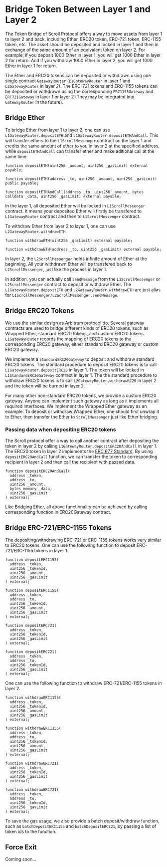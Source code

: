 # Bridge Token Between Layer 1 and Layer 2

The Token Bridge of Scroll Protocol offers a way to move assets from layer 1 to layer 2 and back, including Ether, ERC20 token, ERC-721 token, ERC-1155 token, etc. The asset should be deposited and locked in layer 1 and then in exchange of the same amount of an equivalent token on layer 2. For example, if you deposit 1000 Ether in layer 1, you will get 1000 Ether in layer 2 for return. And if you withdraw 1000 Ether in layer 2, you will get 1000 Ether in layer 1 for return.

The Ether and ERC20 tokens can be deposited or withdrawn using one single contract `GatewayRouter` (`L1GatewayRouter` in layer 1 and `L2GatewayRouter` in layer 2). The ERC-721 tokens and ERC-1155 tokens can be deposited or withdrawn using the corresponding `ERC1155Gateway` and `ERC721Gateway` in layer 1 or layer 2 (They may be integrated into `GatewayRouter` in the future).

## Bridge Ether

To bridge Ether from layer 1 to layer 2, one can use `L1GatewayRouter.depositETH` and `L1GatewayRouter.depositETHAndCall`. This will transfer ethers to the `L1ScrollMessenger` contract on the layer 1 and credits the same amount of ether to you in layer 2 at the specified address, while `depositETHAndCall` can transfer ether and make aditional call at the same time.

```solidity
function depositETH(uint256 _amount, uint256 _gasLimit) external payable;

function depositETH(address _to, uint256 _amount, uint256 _gasLimit) public payable;

function depositETHAndCall(address _to, uint256 _amount, bytes calldata _data, uint256 _gasLimit) external payable;
```

In the layer 1, all deposited Ether will be locked in `L1ScrollMessenger` contract. It means your deposited Ether will firstly be transfered to `L1GatewayRouter` contract and then to `L1ScrollMessenger` contract.

To withdraw Ether from layer 2 to layer 1, one can use `L2GatewayRouter.withdrawETH`.

```solidity
function withdrawETH(uint256 _gasLimit) external payable;

function withdrawETH(address _to, uint256 _gasLimit) external payable;
```

In layer 2, the `L2ScrollMessenger` holds infinite amount of Ether at the beginning. All your withdrawn Ether will be transfered back to `L2ScrollMessenger`, just like the process in layer 1.

In addition, you can actually call `sendMessage` from the `L1ScrollMessenger` or `L2ScrollMessenger` contract to deposit or withdraw Ether. The `L1GatewayRouter.depositETH` and `L2GatewayRouter.withdrawETH` are just alias for `L1ScrollMessenger/L2ScrollMessenger.sendMessage`.

## Bridge ERC20 Tokens

We use the similar design as [Arbitrum protocol](https://developer.offchainlabs.com/docs/bridging_assets#bridging-erc20-tokens) do. Several gateway contracts are used to bridge different kinds of ERC20 tokens, such as Wrapped Ether, standard ERC20 tokens, and custom ERC20 tokens.
`L1GatewayRouter` records the mapping of ERC20 tokens to the corresponding ERC20 gateway, either standard ERC20 gateway or custom ERC20 gateway.

We implement a `StandardERC20Gateway` to deposit and withdraw standard ERC20 tokens. The standard procedure to deposit ERC20 tokens is to call `L1GatewayRouter.depositERC20` in layer 1. The token will be locked in `L1StandardERC20Gateway` contract in layer 1. The the standard procedure to withdraw ERC20 tokens is to call `L2GatewayRouter.withdrawRC20` in layer 2 and the token will be burned in layer 2.

For many other non-standard ERC20 tokens, we provide a custom ERC20 gateway. Anyone can implement such gateway as long as it implements all required interfaces. We implement the Wrapped Ether gateway as an example. To deposit or withdraw Wrapped Ether, one should first unwrap it to Ether, then transfer the Ether to `ScrollMessenger` just like Ether bridging.

### Passing data when depositing ERC20 tokens

The Scroll protocol offer a way to call another contract after depositing the token in layer 2 by calling `L1GatewayRouter.depositERC20AndCall` in layer 1. The ERC20 token in layer 2 implements the [ERC 677 Standard](https://github.com/ethereum/EIPs/issues/677). By using `depositERC20AndCall` function, we can transfer the token to corresponding recipient in layer 2 and then call the recipient with passed data.

```solidity
function depositERC20AndCall(
  address _token,
  address _to,
  uint256 _amount,
  bytes memory _data,
  uint256 _gasLimit
) external;
```

Like Bridging Ether, all above functionality can be achieved by calling corresponding function in ERC20Gateway contract.

## Bridge ERC-721/ERC-1155 Tokens

The depositing/withdrawing ERC-721 or ERC-1155 tokens works very similar to ERC20 tokens. One can use the following function to deposit ERC-721/ERC-1155 tokens in layer 1.

```solidity
function depositERC1155(
  address _token,
  uint256 _tokenId,
  uint256 _amount,
  uint256 _gasLimit
) external;

function depositERC1155(
  address _token,
  address _to,
  uint256 _tokenId,
  uint256 _amount,
  uint256 _gasLimit
) external;

function depositERC721(
  address _token,
  uint256 _tokenId,
  uint256 _gasLimit
) external;

function depositERC721(
  address _token,
  address _to,
  uint256 _tokenId,
  uint256 _gasLimit
) external;
```

One can use the following function to withdraw ERC-721/ERC-1155 tokens in layer 2.

```solidity
function withdrawERC1155(
  address _token,
  uint256 _tokenId,
  uint256 _amount,
  uint256 _gasLimit
) external;

function withdrawERC1155(
  address _token,
  address _to,
  uint256 _tokenId,
  uint256 _amount,
  uint256 _gasLimit
) external;

function withdrawERC721(
  address _token,
  uint256 _tokenId,
  uint256 _gasLimit
) external;

function withdrawERC721(
  address _token,
  address _to,
  uint256 _tokenId,
  uint256 _gasLimit
) external;
```

To save the gas usage, we also provide a batch deposit/withdraw function, such as `batchDepositERC1155` and `batchDepositERC721`, by passing a list of token ids to the function.

## Force Exit

Coming soon...
